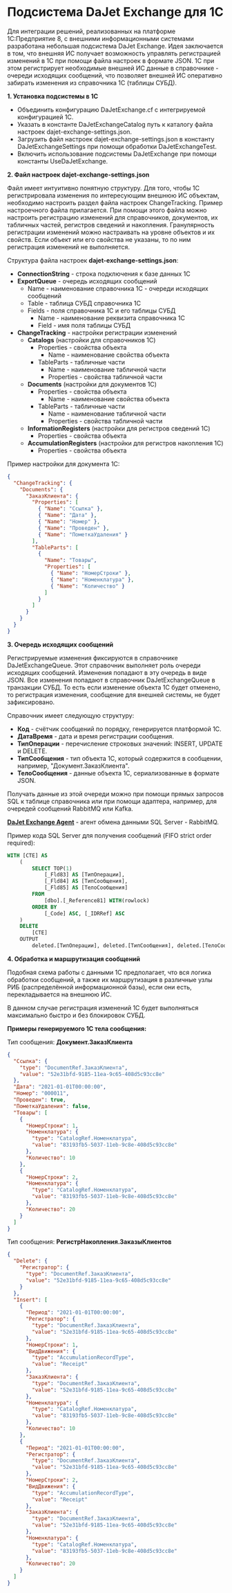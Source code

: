 # Подсистема DaJet Exchange для 1С

Для интеграции решений, реализованных на платформе 1С:Предприятие 8, с внешними информационными системами
разработана небольшая подсистема DaJet Exchange. Идея заключается в том, что внешняя ИС получает
возможность управлять регистрацией изменений в 1С при помощи файла настроек в формате JSON.
1С при этом регистрирует необходимые внешней ИС данные в справочнике - очереди исходящих сообщений,
что позволяет внешней ИС оперативно забирать изменения из справочника 1С (таблицы СУБД).

**1. Установка подсистемы в 1С**

- Объединить конфигурацию DaJetExchange.cf с интегрируемой конфигурацией 1С.
- Указать в константе DaJetExchangeCatalog путь к каталогу файла настроек dajet-exchange-settings.json.
- Загрузить файл настроек dajet-exchange-settings.json в константу DaJetExchangeSettings при помощи обработки DaJetExchangeTest.
- Включить использование подсистемы DaJetExchange при помощи константы UseDaJetExchange.

**2. Файл настроек dajet-exchange-settings.json**

Файл имеет интуитивно понятную структуру. Для того, чтобы 1С регистрировала изменения по интересующим внешнюю ИС объектам,
необходимо настроить раздел файла настроек ChangeTracking. Пример настроечного файла прилагается.
При помощи этого файла можно настроить регистрацию изменений для справочников, документов, их табличных частей,
регистров сведений и накопления. Гранулярность регистрации изменений можно настраивать на уровне объектов и их свойств.
Если объект или его свойства не указаны, то по ним регистрация изменений не выполняется.

Структура файла настроек **dajet-exchange-settings.json**:

- **ConnectionString** - строка подключения к базе данных 1С
- **ExportQueue** - очередь исходящих сообщений
  - Name - наименование справочника 1С - очереди исходящих сообщений
  - Table - таблица СУБД справочника 1С
  - Fields - поля справочника 1С и его таблицы СУБД
    - Name - наименование реквизита справочника 1С
    - Field - имя поля таблицы СУБД
- **ChangeTracking** - настройки регистрации изменений
  - **Catalogs** (настройки для справочников 1С)
    - Properties - свойства объекта
      - Name - наименование свойства объекта
    - TableParts - табличные части
      - Name - наименование табличной части
      - Properties - свойства табличной части
  - **Documents** (настройки для документов 1С)
    - Properties - свойства объекта
      - Name - наименование свойства объекта
    - TableParts - табличные части
      - Name - наименование табличной части
      - Properties - свойства табличной части
  - **InformationRegisters** (настройки для регистров сведений 1С)
    - Properties - свойства объекта
  - **AccumulationRegisters** (настройки для регистров накопления 1С)
    - Properties - свойства объекта

Пример настройки для документа 1С:
```json
{
  "ChangeTracking": {
    "Documents": {
      "ЗаказКлиента": {
        "Properties": [
          { "Name": "Ссылка" },
          { "Name": "Дата" },
          { "Name": "Номер" },
          { "Name": "Проведен" },
          { "Name": "ПометкаУдаления" }
        ],
        "TableParts": [
          {
            "Name": "Товары",
            "Properties": [
              { "Name": "НомерСтроки" },
              { "Name": "Номенклатура" },
              { "Name": "Количество" }
            ]
          }
        ]
      }
    }
  }
}
```

**3. Очередь исходящих сообщений**

Регистрируемые изменения фиксируются в справочнике DaJetExchangeQueue. Этот справочник выполняет роль очереди исходящих сообщений.
Изменения попадают в эту очередь в виде JSON. Все изменения попадают в справочник DaJetExchangeQueue в транзакции СУБД.
То есть если изменение объекта 1С будет отменено, то регистрация изменения, сообщение для внешней системы, не будет зафиксировано.

Справочник имеет следующую структуру:
- **Код** - счётчик сообщений по порядку, генерируется платформой 1С.
- **ДатаВремя** - дата и время регистрации сообщения.
- **ТипОперации** - перечисление строковых значений: INSERT, UPDATE и DELETE.
- **ТипСообщения** - тип объекта 1С, который содержится в сообщении, например, "Документ.ЗаказКлиента".
- **ТелоСообщения** - данные объекта 1С, сериализованные в формате JSON.

Получать данные из этой очереди можно при помощи прямых запросов SQL к таблице справочника или при помощи адаптера,
например, для очередей сообщений RabbitMQ или Kafka.

[**DaJet Exchange Agent**](https://github.com/zhichkin/dajet-exchange-agent) - агент обмена данными SQL Server - RabbitMQ.

Пример кода SQL Server для получения сообщений (FIFO strict order required):
```SQL
WITH [CTE] AS
    (
        SELECT TOP(1)
            [_Fld83] AS [ТипОперации],
            [_Fld84] AS [ТипСообщения],
            [_Fld85] AS [ТелоСообщения]
        FROM
            [dbo].[_Reference81] WITH(rowlock)
        ORDER BY
            [_Code] ASC, [_IDRRef] ASC
    )
    DELETE
        [CTE]
    OUTPUT
        deleted.[ТипОперации], deleted.[ТипСообщения], deleted.[ТелоСообщения];

```

**4. Обработка и маршрутизация сообщений**

Подобная схема работы с данными 1С предполагает, что вся логика обработки сообщений,
а также их маршрутизация в различные узлы РИБ (распределённой информационной базы),
если они есть, перекладывается на внешнюю ИС.

В данном случае регистрация изменений 1С будет выполняться максимально быстро и без блокировок СУБД.

**Примеры генерируемого 1С тела сообщения:**

Тип сообщения: **Документ.ЗаказКлиента**
```json
{
  "Ссылка": {
    "type": "DocumentRef.ЗаказКлиента",
    "value": "52e31bfd-9185-11ea-9c65-408d5c93cc8e"
  },
  "Дата": "2021-01-01T00:00:00",
  "Номер": "000011",
  "Проведен": true,
  "ПометкаУдаления": false,
  "Товары": [
    {
      "НомерСтроки": 1,
      "Номенклатура": {
        "type": "CatalogRef.Номенклатура",
        "value": "83193fb5-5037-11eb-9c8e-408d5c93cc8e"
      },
      "Количество": 10
    },
    {
      "НомерСтроки": 2,
      "Номенклатура": {
        "type": "CatalogRef.Номенклатура",
        "value": "83193fb5-5037-11eb-9c8e-408d5c93cc8e"
      },
      "Количество": 20
    }
  ]
}
```

Тип сообщения: **РегистрНакопления.ЗаказыКлиентов**
```json
{
  "Delete": {
    "Регистратор": {
      "type": "DocumentRef.ЗаказКлиента",
      "value": "52e31bfd-9185-11ea-9c65-408d5c93cc8e"
    }
  },
  "Insert": [
    {
      "Период": "2021-01-01T00:00:00",
      "Регистратор": {
        "type": "DocumentRef.ЗаказКлиента",
        "value": "52e31bfd-9185-11ea-9c65-408d5c93cc8e"
      },
      "НомерСтроки": 1,
      "ВидДвижения": {
        "type": "AccumulationRecordType",
        "value": "Receipt"
      },
      "ЗаказКлиента": {
        "type": "DocumentRef.ЗаказКлиента",
        "value": "52e31bfd-9185-11ea-9c65-408d5c93cc8e"
      },
      "Номенклатура": {
        "type": "CatalogRef.Номенклатура",
        "value": "83193fb5-5037-11eb-9c8e-408d5c93cc8e"
      },
      "Количество": 10
    },
    {
      "Период": "2021-01-01T00:00:00",
      "Регистратор": {
        "type": "DocumentRef.ЗаказКлиента",
        "value": "52e31bfd-9185-11ea-9c65-408d5c93cc8e"
      },
      "НомерСтроки": 2,
      "ВидДвижения": {
        "type": "AccumulationRecordType",
        "value": "Receipt"
      },
      "ЗаказКлиента": {
        "type": "DocumentRef.ЗаказКлиента",
        "value": "52e31bfd-9185-11ea-9c65-408d5c93cc8e"
      },
      "Номенклатура": {
        "type": "CatalogRef.Номенклатура",
        "value": "83193fb5-5037-11eb-9c8e-408d5c93cc8e"
      },
      "Количество": 20
    }
  ]
}
```
